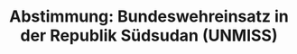 ---
abstimmung:
  abstimmung: 1
  bundestagssitzung: 94
  datum: 30. März 2023
  legislaturperiode: 20
categories:
- Todo
data:
- title: Abstimmungsergebnis 20230330_1.pdf
  url: /res/2025-btw/abstimmungsergebnisse/20230330_1.pdf
- title: Abstimmungsergebnis 20230330_1_xls.xlsx
  url: /res/2025-btw/abstimmungsergebnisse/20230330_1_xls.xlsx
- title: Abstimmungsergebnis 20230330_1_xls.csv
  url: /res/2025-btw/abstimmungsergebnisse_csv/20230330_1_xls.csv
documents:
- local: /res/2025-btw/drucksachen/2005668.pdf
  summary: '### Antrag der Bundesregierung: Fortsetzung der Beteiligung deutscher
    Streitkräfte an der UNMISS


    Der Antrag der Bundesregierung befürwortet die Fortsetzung des Einsatzes deutscher
    Streitkräfte in der Mission der Vereinten Nationen in der Republik Südsudan (UNMISS)
    bis März 2024.  Der Bundestag soll die Fortsetzung des Einsatzes beschließen.



    **Kernpunkte und Ziele:**


    * Fortsetzung der Beteiligung deutscher Streitkräfte an UNMISS

    * Schutz von Zivilpersonen

    * Unterstützung des Friedensprozesses

    * Beobachtung und Untersuchung von Menschenrechtsverletzungen

    * Unterstützung humanitärer Hilfe

    * Unterstützung der Regierung beim Aufbau des Rechtstaates'
  title: Drucksache 20/5668
  url: https://dserver.bundestag.de/btd/20/056/2005668.pdf
- local: /res/2025-btw/drucksachen/2006037.pdf
  summary: '### Beschlussempfehlung und Bericht des Auswärtigen Ausschusses


    Die Bundesregierung beantragt die Fortsetzung des Einsatzes deutscher Soldaten
    in der UN-Mission im Südsudan (UNMISS) bis März 2024.  **Kernpunkte und Ziele:**
    Fortsetzung der UNMISS-Mission, Schutz von Zivilisten, humanitäre Hilfe, Unterstützung
    des Friedensprozesses, Menschenrechtsbeobachtung.

    '
  title: Drucksache 20/6037
  url: https://dserver.bundestag.de/btd/20/060/2006037.pdf
ergebnis:
  AfD:
    enthaltung: 4
    gesamt: 78
    ja: 47
    nein: 17
    nichtabgegeben: 10
    ungueltig: 0
  Bündnis 90/Die Grünen:
    enthaltung: 0
    gesamt: 118
    ja: 106
    nein: 1
    nichtabgegeben: 11
    ungueltig: 0
  CDU/CSU:
    enthaltung: 0
    gesamt: 197
    ja: 188
    nein: 0
    nichtabgegeben: 9
    ungueltig: 0
  Die Linke:
    enthaltung: 0
    gesamt: 39
    ja: 0
    nein: 31
    nichtabgegeben: 8
    ungueltig: 0
  FDP:
    enthaltung: 1
    gesamt: 91
    ja: 85
    nein: 0
    nichtabgegeben: 5
    ungueltig: 0
  Fraktionslos:
    enthaltung: 0
    gesamt: 6
    ja: 2
    nein: 3
    nichtabgegeben: 1
    ungueltig: 0
  SPD:
    enthaltung: 0
    gesamt: 205
    ja: 198
    nein: 1
    nichtabgegeben: 6
    ungueltig: 0
layout: abstimmung
links:
- title: Link zu bundestag.de
  url: https://www.bundestag.de/parlament/plenum/abstimmung/abstimmung?id=833
preview: 'Deutscher Bundestag


  94. Sitzung des Deutschen Bundestages

  am Donnerstag, 30. März 2023


  Endgültiges Ergebnis der Namentlichen Abstimmung Nr. 1


  Beschlussempfehlung des Auswärtigen Ausschusses (3. Ausschuss)

  zu dem Antrag der Bundesregierung

  Fortsetzung der Beteiligung bewaffneter deutscher Streitkräfte an der Mission der

  Vereinten Nationen in der Republik Südsudan (UNIMISS)

  Drs. 20/5668 und 20/6037'
tags:
- Todo
title: 'Abstimmung: Bundeswehreinsatz in der Republik Südsudan (UNMISS)'
---
